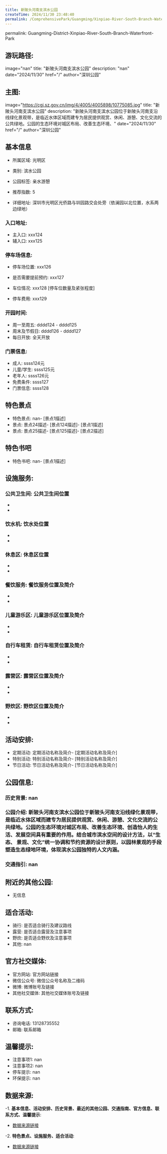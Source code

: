 ```yaml
---
title: 新陂头河南支滨水公园
createTime: 2024/11/30 23:48:40
permalink: /ComprehensivePark/Guangming/Xinpiao-River-South-Branch-Waterfront-Park/
---
```

permalink: Guangming-District-Xinpiao-River-South-Branch-Waterfront-Park
## 游玩路径:
image="nan"
title: "新陂头河南支滨水公园"
description: "nan"
date="2024/11/30"
href="/"
author="深圳公园"
## 主图:
image="https://cgj.sz.gov.cn/img/4/4005/4005898/10775085.jpg"
title: "新陂头河南支滨水公园"
description: "新陂头河南支滨水公园位于新陂头河南支沿线绿化景观带，是临近水体区域而建专为居民提供观赏、休闲、游憩、文化交流的公共绿地。公园的生态环境对城区布局、改善生态环境、"
date="2024/11/30"
href="/"
author="深圳公园"
## 基本信息

- 所属区域: 光明区

- 类别: 滨水公园

- 公园标签: 亲水游憩

- 推荐指数: 5

- 详细地址: 深圳市光明区光侨路与圳园路交会处旁（依澜园以北位置，水系两边绿地）

### 入口地址:
- 主入口: xxx124
- 辅入口: xxx125
### 停车场信息:
- 停车场位置: xxx126

- 是否需要提前预约: xxx127

- 车位情况: xxx128 [停车位数量及紧张程度]

- 停车费用: xxx129

### 开园时间:
- 周一至周五: dddd124 - dddd125
- 周末及节假日: dddd126 - dddd127
- 每日开放: 全天开放

### 门票信息:
- 成人: ssss124元
- 儿童/学生: ssss125元
- 老年人: ssss126元
- 免费条件: ssss127
- 门票信息: ssss128
## 特色景点
- 特色景点: nan- [景点1描述]
- 景点: 景点24描述- [景点124描述]- [景点1描述]
- 景点: 景点25描述- [景点125描述]- [景点2描述]
## 特色书吧
- 特色书吧: nan- [景点1描述]
## 设施服务:
### 公共卫生间: 公共卫生间位置
- 
- 
### 饮水机: 饮水处位置
- 
- 
### 休息区: 休息区位置
- 
- 
### 餐饮服务: 餐饮服务位置及简介
- 
- 
### 儿童游乐区: 儿童游乐区位置及简介
- 
- 
### 自行车租赁: 自行车租赁位置及简介
- 
- 
### 露营区: 露营区位置及简介
- 
- 
### 野炊区: 野炊区位置及简介

- 
- 
## 活动安排:
- 定期活动: 定期活动名称及简介- [定期活动名称及简介]
- 特别活动: 特别活动名称及简介- [特别活动名称及简介]
- 节日活动: 节日活动名称及简介- [节日活动名称及简介]
## 公园信息:
### 历史背景: nan
### 公园介绍: 新陂头河南支滨水公园位于新陂头河南支沿线绿化景观带，是临近水体区域而建专为居民提供观赏、休闲、游憩、文化交流的公共绿地。公园的生态环境对城区布局、改善生态环境、创造怡人的生活、发展空间具有重要的作用。结合城市滨水空间的设计方法，以“生态、 景观、文化”统一协调和节约资源的设计原则，以园林景观的手段塑造生态绿地环境，体现滨水公园独特的人文内涵。
### 交通指引: nan

## 附近的其他公园:
- 无信息

## 适合活动:
- 骑行: 是否适合骑行及建议路线
- 露营: 是否适合露营及注意事项
- 野炊: 是否适合野炊及注意事项
- 其他: nan

## 官方社交媒体:
- 官方网站: 官方网站链接
- 微信公众号: 微信公众号名称及二维码
- 微博: 微博账号及链接
- 其他社交媒体: 其他社交媒体账号及链接

## 联系方式:
- 咨询电话: 13128735552
- 邮箱: 联系邮箱

## 温馨提示:
- 注意事项1: nan
- 注意事项2: nan
- 停车提示: nan
- 环保提示: nan

## 数据来源:
-1. **基本信息、活动安排、历史背景、最近的其他公园、交通指南、官方信息、联系方式、温馨提示**:
- [数据来源链接](https://cgj.sz.gov.cn/xsmh/gysz/csgy/content/post_10775085.html)

-2. **特色景点、设施服务、适合活动**:
- [数据来源链接](https://cgj.sz.gov.cn/xsmh/gysz/csgy/content/post_10775085.html)

